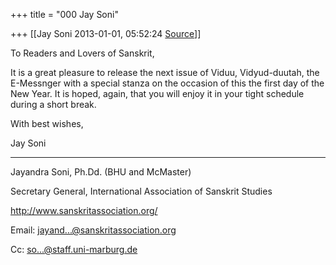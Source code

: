 +++
title = "000 Jay Soni"

+++
[[Jay Soni	2013-01-01, 05:52:24 [Source](https://groups.google.com/g/bvparishat/c/Fs-RkiocH_c)]]



To Readers and Lovers of Sanskrit,

  

It is a great pleasure to release the next issue of Viduu, Vidyud-duutah, the E-Messnger with a special stanza on the occasion of this the first day of the New Year. It is hoped, again, that you will enjoy it in your tight schedule during a short break.

  

With best wishes,

  

Jay Soni

  

  

------------------------------

Jayandra Soni, Ph.Dd. (BHU and McMaster)

  

  

Secretary General, International Association of Sanskrit Studies

<http://www.sanskritassociation.org/>

Email: [jayand...@sanskritassociation.org]()

Cc: [so...@staff.uni-marburg.de]()

